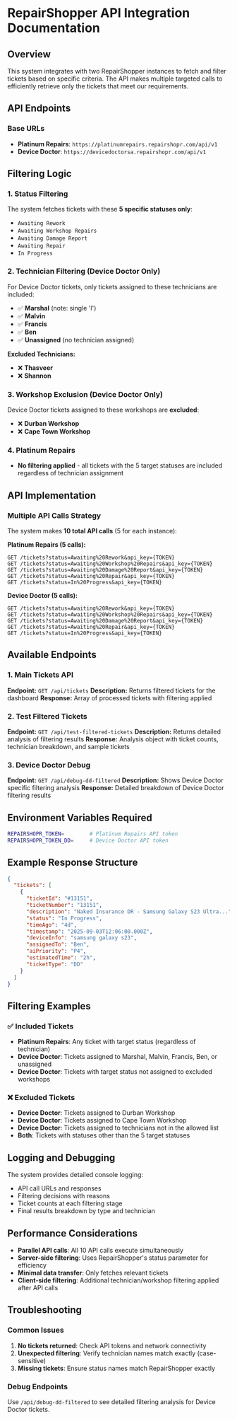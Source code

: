 # RepairShopper API Integration Documentation

## Overview
This system integrates with two RepairShopper instances to fetch and filter tickets based on specific criteria. The API makes multiple targeted calls to efficiently retrieve only the tickets that meet our requirements.

## API Endpoints

### Base URLs
- **Platinum Repairs**: `https://platinumrepairs.repairshopr.com/api/v1`
- **Device Doctor**: `https://devicedoctorsa.repairshopr.com/api/v1`

## Filtering Logic

### 1. Status Filtering
The system fetches tickets with these **5 specific statuses only**:
- `Awaiting Rework`
- `Awaiting Workshop Repairs`
- `Awaiting Damage Report`
- `Awaiting Repair`
- `In Progress`

### 2. Technician Filtering (Device Doctor Only)
For Device Doctor tickets, only tickets assigned to these technicians are included:
- ✅ **Marshal** (note: single 'l')
- ✅ **Malvin**
- ✅ **Francis**
- ✅ **Ben**
- ✅ **Unassigned** (no technician assigned)

**Excluded Technicians:**
- ❌ **Thasveer**
- ❌ **Shannon**

### 3. Workshop Exclusion (Device Doctor Only)
Device Doctor tickets assigned to these workshops are **excluded**:
- ❌ **Durban Workshop**
- ❌ **Cape Town Workshop**

### 4. Platinum Repairs
- **No filtering applied** - all tickets with the 5 target statuses are included regardless of technician assignment

## API Implementation

### Multiple API Calls Strategy
The system makes **10 total API calls** (5 for each instance):

**Platinum Repairs (5 calls):**
```
GET /tickets?status=Awaiting%20Rework&api_key={TOKEN}
GET /tickets?status=Awaiting%20Workshop%20Repairs&api_key={TOKEN}
GET /tickets?status=Awaiting%20Damage%20Report&api_key={TOKEN}
GET /tickets?status=Awaiting%20Repair&api_key={TOKEN}
GET /tickets?status=In%20Progress&api_key={TOKEN}
```

**Device Doctor (5 calls):**
```
GET /tickets?status=Awaiting%20Rework&api_key={TOKEN}
GET /tickets?status=Awaiting%20Workshop%20Repairs&api_key={TOKEN}
GET /tickets?status=Awaiting%20Damage%20Report&api_key={TOKEN}
GET /tickets?status=Awaiting%20Repair&api_key={TOKEN}
GET /tickets?status=In%20Progress&api_key={TOKEN}
```

## Available Endpoints

### 1. Main Tickets API
**Endpoint:** `GET /api/tickets`
**Description:** Returns filtered tickets for the dashboard
**Response:** Array of processed tickets with filtering applied

### 2. Test Filtered Tickets
**Endpoint:** `GET /api/test-filtered-tickets`
**Description:** Returns detailed analysis of filtering results
**Response:** Analysis object with ticket counts, technician breakdown, and sample tickets

### 3. Device Doctor Debug
**Endpoint:** `GET /api/debug-dd-filtered`
**Description:** Shows Device Doctor specific filtering analysis
**Response:** Detailed breakdown of Device Doctor filtering results

## Environment Variables Required

```bash
REPAIRSHOPR_TOKEN=        # Platinum Repairs API token
REPAIRSHOPR_TOKEN_DD=     # Device Doctor API token
```

## Example Response Structure

```json
{
  "tickets": [
    {
      "ticketId": "#13151",
      "ticketNumber": "13151",
      "description": "Naked Insurance DR - Samsung Galaxy S23 Ultra...",
      "status": "In Progress",
      "timeAgo": "4d",
      "timestamp": "2025-09-03T12:06:00.000Z",
      "deviceInfo": "samsung galaxy s23",
      "assignedTo": "Ben",
      "aiPriority": "P4",
      "estimatedTime": "2h",
      "ticketType": "DD"
    }
  ]
}
```

## Filtering Examples

### ✅ Included Tickets
- **Platinum Repairs**: Any ticket with target status (regardless of technician)
- **Device Doctor**: Tickets assigned to Marshal, Malvin, Francis, Ben, or unassigned
- **Device Doctor**: Tickets with target status not assigned to excluded workshops

### ❌ Excluded Tickets
- **Device Doctor**: Tickets assigned to Durban Workshop
- **Device Doctor**: Tickets assigned to Cape Town Workshop  
- **Device Doctor**: Tickets assigned to technicians not in the allowed list
- **Both**: Tickets with statuses other than the 5 target statuses

## Logging and Debugging

The system provides detailed console logging:
- API call URLs and responses
- Filtering decisions with reasons
- Ticket counts at each filtering stage
- Final results breakdown by type and technician

## Performance Considerations

- **Parallel API calls**: All 10 API calls execute simultaneously
- **Server-side filtering**: Uses RepairShopper's status parameter for efficiency
- **Minimal data transfer**: Only fetches relevant tickets
- **Client-side filtering**: Additional technician/workshop filtering applied after API calls

## Troubleshooting

### Common Issues
1. **No tickets returned**: Check API tokens and network connectivity
2. **Unexpected filtering**: Verify technician names match exactly (case-sensitive)
3. **Missing tickets**: Ensure status names match RepairShopper exactly

### Debug Endpoints
Use `/api/debug-dd-filtered` to see detailed filtering analysis for Device Doctor tickets.

